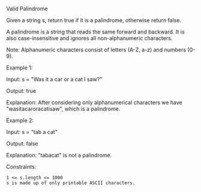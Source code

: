 Valid Palindrome

Given a string s, return true if it is a palindrome, otherwise return false.

A palindrome is a string that reads the same forward and backward. It is also case-insensitive and ignores all non-alphanumeric characters.

Note: Alphanumeric characters consist of letters (A-Z, a-z) and numbers (0-9).

Example 1:

Input: s = "Was it a car or a cat I saw?"

Output: true

Explanation: After considering only alphanumerical characters we have "wasitacaroracatisaw", which is a palindrome.

Example 2:

Input: s = "tab a cat"

Output: false

Explanation: "tabacat" is not a palindrome.

Constraints:

    1 <= s.length <= 1000
    s is made up of only printable ASCII characters.


